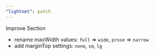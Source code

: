 ```yaml
---
"lightnet": patch
---
```


Improve Section

- rename maxWidth values: `full` => `wide`, `prose` => `narrow`
- add marginTop settings: `none`, `sm`, `lg`
